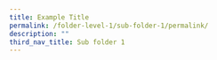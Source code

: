 ```yaml
---
title: Example Title
permalink: /folder-level-1/sub-folder-1/permalink/
description: ""
third_nav_title: Sub folder 1
---
```

